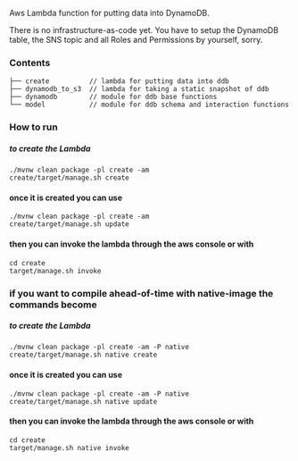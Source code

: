 Aws Lambda function for putting data into DynamoDB. 

There is no infrastructure-as-code yet. You have to setup the DynamoDB table, the SNS topic and all Roles and Permissions by yourself, sorry.
### Contents
```
├── create          // lambda for putting data into ddb
├── dynamodb_to_s3  // lambda for taking a static snapshot of ddb
├── dynamodb        // module for ddb base functions
└── model           // module for ddb schema and interaction functions
```
### How to run
##### to create the Lambda
```shell
./mvnw clean package -pl create -am
create/target/manage.sh create
```
#### once it is created you can use
```shell
./mvnw clean package -pl create -am
create/target/manage.sh update
```
#### then you can invoke the lambda through the aws console or with
```shell
cd create
target/manage.sh invoke
```

### if you want to compile ahead-of-time with native-image the commands become
##### to create the Lambda
```shell
./mvnw clean package -pl create -am -P native
create/target/manage.sh native create
```
#### once it is created you can use
```shell
./mvnw clean package -pl create -am -P native
create/target/manage.sh native update
```
#### then you can invoke the lambda through the aws console or with
```shell
cd create
target/manage.sh native invoke
```